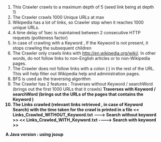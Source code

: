1. This Crawler crawls to a maximum depth of 5 (seed link being at depth 1)
2. The Crawler crawls 1000 Unique URLs at max
3. Wikipedia has a lot of links, so Crawler stop when it reaches 1000 unique URLs.
4. A time delay of 1sec is maintained between 2 consecutive HTTP requests (politeness factor)
5. In case of crawling with a Keyword , If the Keyword is not present, it stops crawling the subsequent children
6. The Crawler only crawls links with http://en.wikipedia.org/wiki/. In other words, do not follow links to non-English articles or to non-Wikipedia pages.
7. The Crawler does not follow links with a colon (:) in the rest of the URL. This will help filter out Wikipedia help and administration pages.
8. BFS is used as the traversing algorithm 
9. The Crawler has 2 features :
<a> Traverses without Keyword / searchWord (brings out the first 1000 URLs that it crawls)
<b> Traverses with Keyword / searchWord (brings out the URLs of the pages that contains the Keyword )
10. The Links crawled (relevant links retrieved , in case of Keyword Search) with the time taken for the crawl is printed in a file
<< Links_Crawled_WITHOUT_Keyword.txt ---> Search without keyword >>
<< Links_Crawled_WITH_Keyword.txt ----> Search with keyword >>

A Java version : using jsoup
